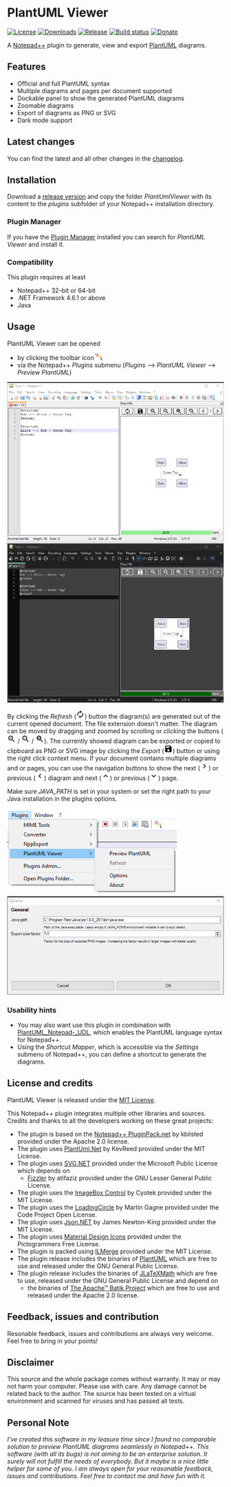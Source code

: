 # PlantUML Viewer
[![License](https://img.shields.io/github/license/Fruchtzwerg94/PlantUmlViewer)](LICENSE)
[![Downloads](https://img.shields.io/github/downloads/Fruchtzwerg94/PlantUmlViewer/total)](https://tooomm.github.io/github-release-stats/?username=Fruchtzwerg94&repository=PlantUmlViewer)
[![Release](https://img.shields.io/github/v/release/Fruchtzwerg94/PlantUmlViewer)](https://github.com/Fruchtzwerg94/PlantUmlViewer/releases)
[![Build status](https://github.com/Fruchtzwerg94/PlantUmlViewer/actions/workflows/CI_build.yml/badge.svg?branch=master)](https://github.com/Fruchtzwerg94/PlantUmlViewer/actions/workflows/CI_build.yml)
[![Donate](https://img.shields.io/badge/Donate-PayPal-blue.svg)](https://www.paypal.me/insanitydesign)

A [Notepad++](https://notepad-plus-plus.org/) plugin to generate, view and export [PlantUML](https://plantuml.com/) diagrams.

## Features
* Official and full PlantUML syntax
* Multiple diagrams and pages per document supported
* Dockable panel to show the generated PlantUML diagrams
* Zoomable diagrams
* Export of diagrams as PNG or SVG
* Dark mode support

## Latest changes
You can find the latest and all other changes in the [changelog](CHANGELOG.md).

## Installation
Download a [release version](https://github.com/Fruchtzwerg94/PlantUmlViewer/releases) and copy the folder *PlantUmlViewer* with its content to the *plugins* subfolder of your Notepad++ installation directory.

### Plugin Manager
If you have the [Plugin Manager](https://github.com/bruderstein/nppPluginManager) installed you can search for *PlantUML Viewer* and install it.

### Compatibility
This plugin requires at least
* Notepad++ 32-bit or 64-bit
* .NET Framework 4.6.1 or above
* Java

## Usage
PlantUML Viewer can be opened
* by clicking the toolbar icon ![UML icon](PlantUmlViewer/PlantUmlViewer/Resources/Icon.png)
* via the Notepad++ *Plugins* submenu (*Plugins* --> *PlantUML Viewer* --> *Preview PlantUML*)

![PlantUML Viewer](doc/PlantUmlViewer.png)
![PlantUML Viewer dark](doc/PlantUmlViewerDark.png)

By clicking the *Refresh* (<img src="PlantUmlViewer/PlantUmlViewer/Resources/Refresh.png" width="20">) button the diagram(s) are generated out of the current opened document. The file extension doesn't matter.
The diagram can be moved by dragging and zoomed by scrolling or clicking the buttons (<img src="PlantUmlViewer/PlantUmlViewer/Resources/ZoomIn.png" width="20"> / <img src="PlantUmlViewer/PlantUmlViewer/Resources/ZoomOut.png" width="20"> / <img src="PlantUmlViewer/PlantUmlViewer/Resources/ZoomFit.png" width="20">).
The currently showed diagram can be exported or copied to clipboard as PNG or SVG image by clicking the *Export* (<img src="PlantUmlViewer/PlantUmlViewer/Resources/Save.png" width="20">) button or using the right click context menu.
If your document contains multiple diagrams and or pages, you can use the navigation buttons to show the next (<img src="PlantUmlViewer/PlantUmlViewer/Resources/NavigateRight.png" width="20">) or previous (<img src="PlantUmlViewer/PlantUmlViewer/Resources/NavigateLeft.png" width="20">) diagram and next (<img src="PlantUmlViewer/PlantUmlViewer/Resources/NavigateUp.png" width="20">) or previous (<img src="PlantUmlViewer/PlantUmlViewer/Resources/NavigateDown.png" width="20">) page.

Make sure *JAVA_PATH* is set in your system or set the right path to your Java installation in the plugins options.

![PlantUML Viewer menu](doc/Menu.png)
![PlantUML Viewer options](doc/Options.png)

### Usability hints
* You may also want use this plugin in combination with [PlantUML_Notepad-_UDL](https://github.com/brianmaher84/PlantUML_Notepad-_UDL), which enables the PlantUML language syntax for Notepad++.
* Using the *Shortcut Mapper*, which is accessible via the *Settings* submenu of Notepad++, you can define a shortcut to generate the diagrams.


## License and credits
PlantUML Viewer is released under the [MIT License](LICENSE).

This Notepad++ plugin integrates multiple other libraries and sources. Credits and thanks to all the developers working on these great projects:
* The plugin is based on the [Notepad++ PluginPack.net](https://github.com/kbilsted/NotepadPlusPlusPluginPack.Net) by kbilsted provided under the Apache 2.0 license.
* The plugin uses [PlantUml.Net](https://github.com/KevReed/PlantUml.Net) by KevReed provided under the MIT License.
* The plugin uses [SVG.NET](https://github.com/svg-net/SVG) provided under the Microsoft Public License which depends on
    * [Fizzler](https://github.com/atifaziz/Fizzler) by atifaziz provided under the GNU Lesser General Public License.
* The plugin uses the [ImageBox Control](https://github.com/cyotek/Cyotek.Windows.Forms.ImageBox) by Cyotek provided under the MIT License.
* The plugin uses the [LoadingCircle](https://www.codeproject.com/articles/14841/how-to-write-a-loading-circle-animation-in-net) by Martin Gagne provided under the Code Project Open License.
* The plugin uses [Json.NET](https://www.newtonsoft.com/json) by James Newton-King provided under the MIT License.
* The plugin uses [Material Design Icons](https://materialdesignicons.com/) provided under the Pictogrammers Free License.
* The plugin is packed using [ILMerge](https://github.com/dotnet/ILMerge) provided under the MIT License.
* The plugin release includes the binaries of [PlantUML](https://plantuml.com/) which are free to use and released under the GNU General Public License.
* The plugin release includes the binaries of [JLaTeXMath](https://github.com/opencollab/jlatexmath) which are free to use, released under the GNU General Public License and depend on
    * the binaries of [The Apache™ Batik Project](https://xmlgraphics.apache.org/batik/) which are free to use and released under the Apache 2.0 license.

## Feedback, issues and contribution
Resonable feedback, issues and contributions are always very welcome. Feel free to bring in your points!

## Disclaimer
This source and the whole package comes without warranty. It may or may not harm your computer. Please use with care. Any damage cannot be related back to the author. The source has been tested on a virtual environment and scanned for viruses and has passed all tests.

## Personal Note
*I've created this software in my leasure time since I found no comparable solution to preview PlantUML diagrams seamlessly in Notepad++. This software (with all its bugs) is not aiming to be an enterprise solution. It surely will not fulfill the needs of everybody. But it maybe is a nice little helper for some of you. I am always open for your reasonable feedback, issues and contributions. Feel free to contact me and have fun with it.*
